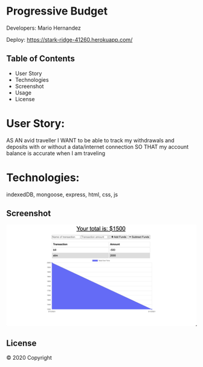 # Progressive Budget
Developers: Mario Hernandez

Deploy: https://stark-ridge-41260.herokuapp.com/

## Table of Contents

* User Story
* Technologies
* Screenshot
* Usage
* License


# User Story: 

AS AN avid traveller
I WANT to be able to track my withdrawals and deposits with or without a data/internet connection
SO THAT my account balance is accurate when I am traveling


# Technologies:

indexedDB, mongoose, express, html, css, js

## Screenshot


![picture 1](./public/img/SS.png)  


## License

© 2020 Copyright